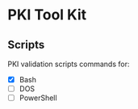 # PKI Tool Kit
## Scripts
PKI validation scripts commands for:

- [x] Bash
- [ ] DOS
- [ ] PowerShell

